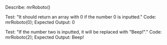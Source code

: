 Describe: mrRoboto()

Test: "It should return an array with 0 if the number 0 is inputted."
Code:
mrRoboto(0);
Expected Output: 0

Test: "If the number two is inputted, it will be replaced with "Beep!"."
Code:
mrRoboto(2);
Expected Output: Beep!